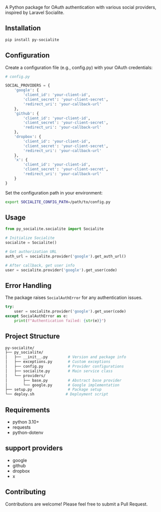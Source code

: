 A Python package for OAuth authentication with various social providers, inspired by Laravel Socialite.

## Installation

```bash
pip install py-socialite
```

## Configuration

Create a configuration file (e.g., config.py) with your OAuth credentials:

```python
# config.py

SOCIAL_PROVIDERS = {
    'google': {
        'client_id': 'your-client-id',
        'client_secret': 'your-client-secret',
        'redirect_uri': 'your-callback-url'
    },
    'github': {
        'client_id': 'your-client-id',
        'client_secret': 'your-client-secret',
        'redirect_uri': 'your-callback-url'
    },
    'dropbox': {
        'client_id': 'your-client-id',
        'client_secret': 'your-client-secret',
        'redirect_uri': 'your-callback-url'
    },
    'x': {
        'client_id': 'your-client-id',
        'client_secret': 'your-client-secret',
        'redirect_uri': 'your-callback-url'
    }
}
```
Set the configuration path in your environment:

```bash
export SOCIALITE_CONFIG_PATH=/path/to/config.py
```

## Usage

```python
from py_socialite.socialite import Socialite

# Initialize Socialite
socialite = Socialite()

# Get authorization URL
auth_url = socialite.provider('google').get_auth_url()

# After callback, get user info
user = socialite.provider('google').get_user(code)
```

## Error Handling

The package raises `SocialAuthError` for any authentication issues.

```python
try:
    user = socialite.provider('google').get_user(code)
except SocialAuthError as e:
    print(f"Authentication failed: {str(e)}")
```

## Project Structure

```bash
py-socialite/
├── py_socialite/
│   ├── __init__.py         # Version and package info
│   ├── exceptions.py       # Custom exceptions
│   ├── config.py           # Provider configurations
│   ├── socialite.py        # Main service class
│   └── providers/
│       ├── base.py         # Abstract base provider
│       └── google.py       # Google implementation
├── setup.py                # Package setup
└── deploy.sh              # Deployment script
```

## Requirements

- python 3.10+
- requests
- python-dotenv

## support providers

- google
- github
- dropbox
- x

## Contributing

Contributions are welcome! Please feel free to submit a Pull Request.
